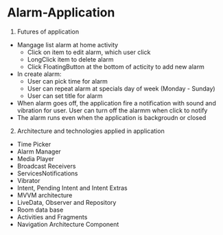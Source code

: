 # Alarm-Application

1. Futures of application
  - Mangage list alarm at home activity
     - Click on item to edit alarm, which user click
     - LongClick item to delete alarm
     - Click FloatingButton at the bottom of acticity to add new alarm
  - In create alarm: 
    -  User can pick time for alarm
    -  User can repeat alarm at specials day of week (Monday  - Sunday)
    -  User can set title for alarm
  - When alarm goes off, the application fire a notification with sound and vibration for user. User can turn off the alarmm when click to notify
  - The alarm runs even when the application is backgroudn or closed
2. Architecture and technologies applied in application
- Time Picker
- Alarm Manager
- Media Player
- Broadcast Receivers
- ServicesNotifications
- Vibrator
- Intent, Pending Intent and Intent Extras
- MVVM architecture
- LiveData, Observer and Repository
- Room data base
- Activities and Fragments
- Navigation Architecture Component



